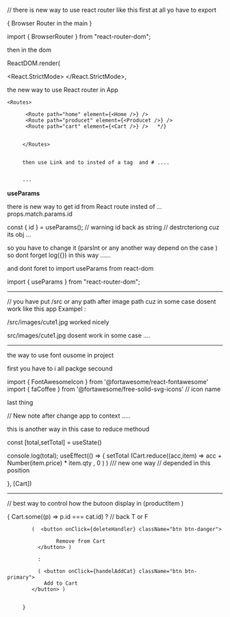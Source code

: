 // there is new way to use react router like this first at all yo have to export 

{ Browser Router in the main } 

import { BrowserRouter } from "react-router-dom";

then in the dom 

ReactDOM.render(

  <React.StrictMode>
    <BrowserRouter>
      <App />
    </BrowserRouter>
  </React.StrictMode>,
  
  the new way to use React router in App 

    <Routes>
        
          <Route path="home" element={<Home />} />
          <Route path="producet" element={<Producet />} />
          <Route path="cart" element={<Cart />} />   */}

       
         </Routes>  


         then use Link and to insted of a tag  and # ....  


         --- 

**useParams**

  there is new way to get id from React route insted of  ...   props.match.params.id 

  const { id } = useParams(); // warning id back as string //  destrcteriong cuz its obj ... 

  so you have to change it (parsInt or any another way depend on the case ) so dont forget log({}) in this way ...... 
 
  and dont foret to import useParams from react-dom 

   import { useParams } from "react-router-dom"; 

   ---       


  // you have put /src or any path after image path cuz in some case dosent work like this app Exampel :  

   /src/images/cute1.jpg  worked nicely 

   src/images/cute1.jpg   dosent work in some case .... 

--- 

 the way to use font ousome in project 

 first you have to i all packge 
 secound 

 import { FontAwesomeIcon } from '@fortawesome/react-fontawesome'
import { faCoffee } from '@fortawesome/free-solid-svg-icons' // icon name 

last thing 
           <FontAwesomeIcon icon={faCoffee} >  </FontAwesomeIcon>

 
// New note after change app to context ..... 

  this is another way in this case to reduce methoud  

  const [total,setTotal] = useState() 

console.log(total);
useEffect(() => {
 setTotal (Cart.reduce((acc,item) => acc + Number(item.price) * item.qty , 0 ) ) /// new one way // depended in this position 

}, [Cart])  




---


// best way to control how the butoon display in  (productItem )


  { 
            Cart.some((p) => p.id === cat.id) ?  // back T or F 

  
            (  <button onClick={deleteHandler} className="btn btn-danger"> 

                    Remove from Cart
              </button> ) 

              : 

              ( <button onClick={handelAddCat} className="btn btn-primary"> 
                Add to Cart
            </button> ) 
              
              
         }